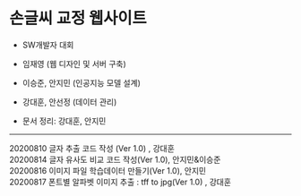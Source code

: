 # 손글씨 교정 웹사이트
- SW개발자 대회
- 임재영 (웹 디자인 및 서버 구축)
- 이승준, 안지민 (인공지능 모델 설계)
- 강대훈, 안선정 (데이터 관리)




- 문서 정리: 강대훈, 안지민

------------------------------------
20200810 글자 추출 코드 작성 (Ver 1.0) , 강대훈    
20200814 글자 유사도 비교 코드 작성(Ver 1.0), 안지민&이승준  
20200816 이미지 파일 학습데이터 만들기(Ver 1.0), 안지민  
20200817 폰트별 알파벳 이미지 추출 : tff to jpg(Ver 1.0) , 강대훈  
  
